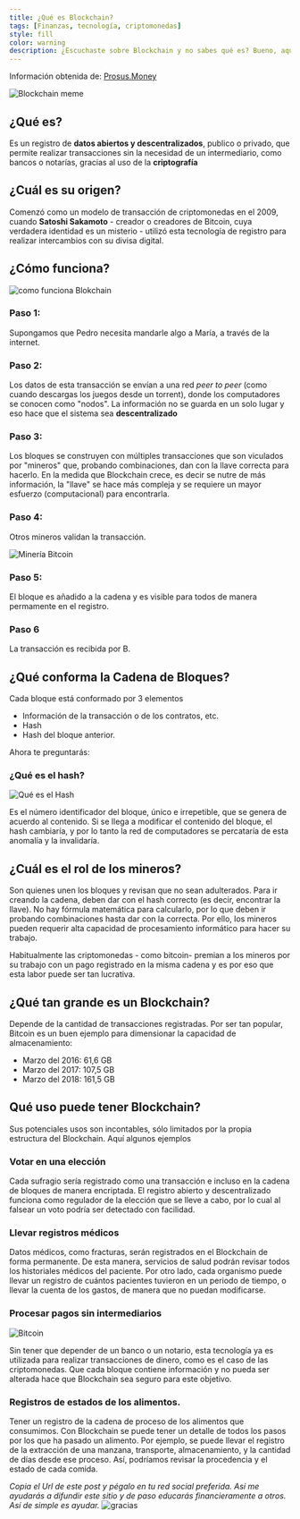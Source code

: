 ```yaml
---
title: ¿Qué es Blockchain?
tags: [Finanzas, tecnología, criptomonedas]
style: fill
color: warning
description: ¿Escuchaste sobre Blockchain y no sabes qué es? Bueno, aquí te lo explicamos en simple.
---
```


Información obtenida de: [Prosus.Money](http://wiki.prosus.money/doku.php/blockchain)

![Blockchain meme](https://imgur.com/I7659YN.png)


## ¿Qué es?

Es un registro de **datos abiertos y descentralizados**, publico o privado, que permite realizar transacciones sin la necesidad de un intermediario, como bancos o notarías, gracias al uso de la **criptografía**

## ¿Cuál es su origen?

Comenzó como un modelo de transacción de criptomonedas en el 2009, cuando **Satoshi Sakamoto** - creador o creadores de Bitcoin, cuya verdadera identidad es un misterio - utilizó esta tecnología de registro para realizar intercambios con su divisa digital.


## ¿Cómo funciona?

![como funciona Blokchain](https://media.tenor.com/images/700fcabb2d0f30c21abb244dfbd34261/tenor.gif)

### Paso 1:

Supongamos que Pedro necesita mandarle algo a María, a través de la internet.

### Paso 2:

Los datos de esta transacción se envían a una red *peer to peer* (como cuando descargas los juegos desde un torrent), donde los computadores se conocen como "nodos". La información no se guarda en un solo lugar y eso hace que el sistema sea **descentralizado**

### Paso 3:

Los bloques se construyen con múltiples transacciones que son viculados por "mineros" que, probando combinaciones, dan con la llave correcta para hacerlo. En la medida que Blockchain crece, es decir se nutre de más información, la "llave" se hace más compleja y se requiere un mayor esfuerzo (computacional) para encontrarla.

### Paso 4:

Otros mineros validan la transacción.

![Minería Bitcoin](https://i.blogs.es/6c809e/btc1/450_1000.jpg)

### Paso 5:

El bloque es añadido a la cadena y es visible para todos de manera permamente en el registro.

### Paso 6

La transacción es recibida por B.

## ¿Qué conforma la Cadena de Bloques?

Cada bloque está conformado por 3 elementos

- Información de la transacción o de los contratos, etc.
- Hash
- Hash del bloque anterior.

Ahora te preguntarás:

### ¿Qué es el hash?

![Qué es el Hash](https://1.bp.blogspot.com/-gvDeQw5u2_M/WC2yC9FccqI/AAAAAAAAADM/80mrgXe2VtoLqbxfkQgwIgx_J5x4MrwJwCLcB/s1600/276229_Papel-de-Parede-Meme-Pensativo_1600x1200.jpg)

Es el número identificador del bloque, único e irrepetible, que se genera de acuerdo al contenido. Si se llega a modificar el contenido del bloque, el hash cambiaría, y por lo tanto la red de computadores se percataría de esta anomalía y la invalidaría.

## ¿Cuál es el rol de los mineros?

Son quienes unen los bloques y revisan que no sean adulterados. Para ir creando la cadena, deben dar con el hash correcto (es decir, encontrar la llave). No hay fórmula matemática para calcularlo, por lo que deben ir probando combinaciones hasta dar con la correcta. Por ello, los mineros pueden requerir alta capacidad de procesamiento informático para hacer su trabajo.

Habitualmente las criptomonedas - como bitcoin- premian a los mineros por su trabajo con un pago registrado en la misma cadena y es por eso que esta labor puede ser tan lucrativa.

## ¿Qué tan grande es un Blockchain?

Depende de la cantidad de transacciones registradas. Por ser tan popular, Bitcoin es un buen ejemplo para dimensionar la capacidad de almacenamiento:

- Marzo del 2016: 61,6 GB
- Marzo del 2017: 107,5 GB
- Marzo del 2018: 161,5 GB

## Qué uso puede tener Blockchain?

Sus potenciales usos son incontables, sólo limitados por la propia estructura del Blockchain. Aquí algunos ejemplos

### Votar en una elección

Cada sufragio sería registrado como una transacción e incluso en la cadena de bloques de manera encriptada. El registro abierto y descentralizado funciona como regulador de la elección que se lleve a cabo, por lo cual al falsear un voto podría ser detectado con facilidad.

### Llevar registros médicos

Datos médicos, como fracturas, serán registrados en el Blockchain de forma permanente. De esta manera, servicios de salud podrán revisar todos los historiales médicos del paciente. Por otro lado, cada organismo puede llevar un registro de cuántos pacientes tuvieron en un periodo de tiempo, o llevar la cuenta de los gastos, de manera que no puedan modificarse.

### Procesar pagos sin intermediarios

![Bitcoin](https://viralchop.com/wp-content/uploads/2018/03/bitcoin-factory.gif)

Sin tener que depender de un banco o un notario, esta tecnología ya es utilizada para realizar transacciones de dinero, como es el caso de las criptomonedas. Que cada bloque contiene información y no pueda ser alterada hace que Blockchain sea seguro para este objetivo.

### Registros de estados de los alimentos.

Tener un registro de la cadena de proceso de los alimentos que consumimos. Con Blockchain se puede tener un detalle de todos los pasos por los que ha pasado un alimento. Por ejemplo, se puede llevar el registro de la extracción de una manzana, transporte, almacenamiento, y la cantidad de días desde ese proceso. Así, podríamos revisar la procedencia y el estado de cada comida.

*Copia el Url de este post y pégalo en tu red social preferida. Así me ayudarás a difundir este sitio y de paso educarás financieramente a otros. Así de simple es ayudar.*
![gracias](https://media2.giphy.com/media/fxI1G5PNC5esyNlIUs/giphy.gif)
